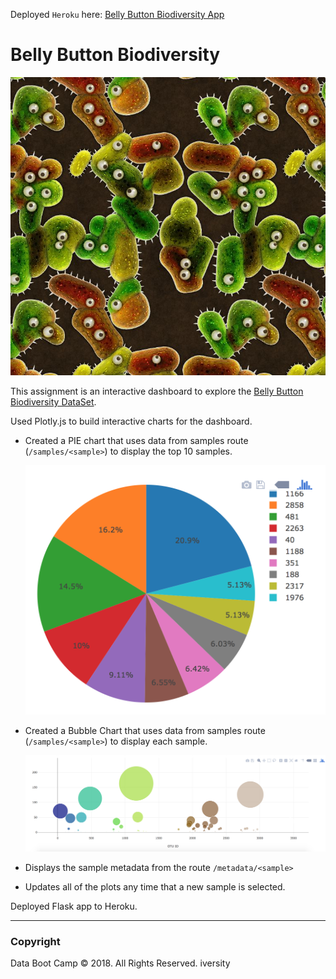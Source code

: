 Deployed `Heroku` here: [Belly Button Biodiversity App](https://app-biodiversity.herokuapp.com/)

# Belly Button Biodiversity

![Bacteria by filterforge.com](Images/bacteria_by_filterforgedotcom.jpg)

This assignment is an interactive dashboard to explore the [Belly Button Biodiversity DataSet](http://robdunnlab.com/projects/belly-button-biodiversity/).

Used Plotly.js to build interactive charts for the dashboard.

* Created a PIE chart that uses data from samples route (`/samples/<sample>`) to display the top 10 samples.

  ![PIE Chart](Images/pie_chart.png)

* Created a Bubble Chart that uses data from samples route (`/samples/<sample>`) to display each sample.

  ![Bubble Chart](Images/bubble_chart.png)

* Displays the sample metadata from the route `/metadata/<sample>`

* Updates all of the plots any time that a new sample is selected.

Deployed Flask app to Heroku.

- - -
### Copyright

Data Boot Camp © 2018. All Rights Reserved.
iversity

